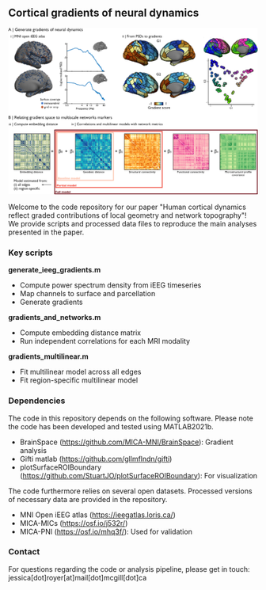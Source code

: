 Cortical gradients of neural dynamics 
----------------------------------------------

![Alt text](figures/title_fig.png?raw=true "Title")

Welcome to the code repository for our paper "Human cortical dynamics reflect graded contributions of local geometry and network topography"! We provide scripts and processed data files to reproduce the main analyses presented in the paper.


### Key scripts

**generate_ieeg_gradients.m**
- Compute power spectrum density from iEEG timeseries
- Map channels to surface and parcellation
- Generate gradients

**gradients_and_networks.m**
- Compute embedding distance matrix
- Run independent correlations for each MRI modality

**gradients_multilinear.m**
- Fit multilinear model across all edges
- Fit region-specific multilinear model 


### Dependencies

The code in this repository depends on the following software. Please note the code has been developed and tested using MATLAB2021b.
- BrainSpace (https://github.com/MICA-MNI/BrainSpace): Gradient analysis
- Gifti matlab (https://github.com/gllmflndn/gifti)
- plotSurfaceROIBoundary (https://github.com/StuartJO/plotSurfaceROIBoundary): For visualization

The code furthermore relies on several open datasets. Processed versions of necessary data are provided in the repository.
- MNI Open iEEG atlas (https://ieegatlas.loris.ca/)
- MICA-MICs (https://osf.io/j532r/)
- MICA-PNI (https://osf.io/mhq3f/): Used for validation


### Contact
For questions regarding the code or analysis pipeline, please get in touch: jessica[dot]royer[at]mail[dot]mcgill[dot]ca

